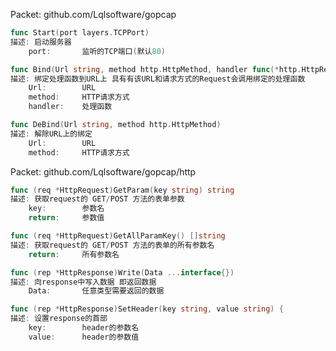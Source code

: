 Packet: github.com/Lqlsoftware/gopcap
``` go
func Start(port layers.TCPPort)
描述: 启动服务器
	port: 		监听的TCP端口(默认80)
```
``` go	
func Bind(Url string, method http.HttpMethod, handler func(*http.HttpRequest,*http.HttpResponse))
描述: 绑定处理函数到URL上 具有有该URL和请求方式的Request会调用绑定的处理函数
	Url:	 	URL
	method:		HTTP请求方式
	handler:	处理函数
```
``` go	
func DeBind(Url string, method http.HttpMethod)
描述: 解除URL上的绑定
	Url:	 	URL
	method:		HTTP请求方式
```
Packet: github.com/Lqlsoftware/gopcap/http
``` go
func (req *HttpRequest)GetParam(key string) string
描述: 获取request的 GET/POST 方法的表单参数
	key:		参数名
	return:		参数值
```
``` go
func (req *HttpRequest)GetAllParamKey() []string
描述: 获取request的 GET/POST 方法的表单的所有参数名
	return:		所有参数名
```
``` go
func (rep *HttpResponse)Write(Data ...interface{})
描述: 向response中写入数据 即返回数据
	Data:		任意类型需要返回的数据
```
``` go	
func (rep *HttpResponse)SetHeader(key string, value string) {
描述: 设置response的首部
	key:		header的参数名
	value:		header的参数值
```
